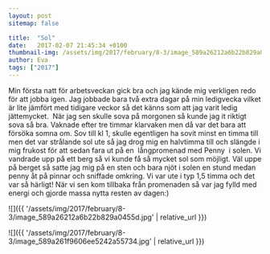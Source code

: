 ```yaml
---
layout: post
sitemap: false

title:  "Sol"
date:   2017-02-07 21:45:34 +0100
thumbnail-img: /assets/img/2017/february/8-3/image_589a26212a6b22b829a0455d.jpg
author: Eva
tags: ["2017"]
---
```


Min första natt för arbetsveckan gick bra och jag kände mig verkligen redo för att jobba igen. Jag jobbade bara två extra dagar på min ledigvecka vilket är lite jämfört med tidigare veckor så det känns som att jag varit ledig jättemycket.  När jag sen skulle sova på morgonen så kunde jag it riktigt sova så bra. Vaknade efter tre timmar klarvaken men då var det bara att försöka somna om. Sov till kl 1, skulle egentligen ha sovit minst en timma till men det var strålande sol ute så jag drog mig en halvtimma till och slängde i mig frukost för att sedan fara ut på en  långpromenad med Penny  i solen. Vi vandrade upp på ett berg så vi kunde få så mycket sol som möjligt. Väl uppe på berget så satte jag mig på en sten och bara njöt i solen en stund medan penny åt på pinnar och sniffade omkring. Vi var ute i typ 1,5 timma och det var så härligt! När vi sen kom tillbaka från promenaden så var jag fylld med energi och gjorde massa nytta resten av dagen:)

![]({{ '/assets/img/2017/february/8-3/image_589a26212a6b22b829a0455d.jpg'  | relative_url }})

![]({{ '/assets/img/2017/february/8-3/image_589a261f9606ee5242a55734.jpg'  | relative_url }})

